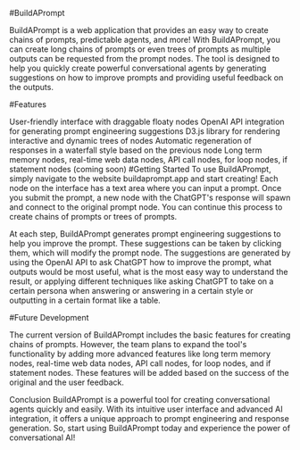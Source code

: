 #BuildAPrompt 

BuildAPrompt is a web application that provides an easy way to create chains of prompts, predictable agents, and more! With BuildAPrompt, you can create long chains of prompts or even trees of prompts as multiple outputs can be requested from the prompt nodes. The tool is designed to help you quickly create powerful conversational agents by generating suggestions on how to improve prompts and providing useful feedback on the outputs.

#Features 

User-friendly interface with draggable floaty nodes OpenAI API integration for generating prompt engineering suggestions D3.js library for rendering interactive and dynamic trees of nodes Automatic regeneration of responses in a waterfall style based on the previous node Long term memory nodes, real-time web data nodes, API call nodes, for loop nodes, if statement nodes (coming soon) #Getting Started To use BuildAPrompt, simply navigate to the website buildaprompt.app and start creating! Each node on the interface has a text area where you can input a prompt. Once you submit the prompt, a new node with the ChatGPT's response will spawn and connect to the original prompt node. You can continue this process to create chains of prompts or trees of prompts.

At each step, BuildAPrompt generates prompt engineering suggestions to help you improve the prompt. These suggestions can be taken by clicking them, which will modify the prompt node. The suggestions are generated by using the OpenAI API to ask ChatGPT how to improve the prompt, what outputs would be most useful, what is the most easy way to understand the result, or applying different techniques like asking ChatGPT to take on a certain persona when answering or answering in a certain style or outputting in a certain format like a table.

#Future Development 

The current version of BuildAPrompt includes the basic features for creating chains of prompts. However, the team plans to expand the tool's functionality by adding more advanced features like long term memory nodes, real-time web data nodes, API call nodes, for loop nodes, and if statement nodes. These features will be added based on the success of the original and the user feedback.

Conclusion BuildAPrompt is a powerful tool for creating conversational agents quickly and easily. With its intuitive user interface and advanced AI integration, it offers a unique approach to prompt engineering and response generation. So, start using BuildAPrompt today and experience the power of conversational AI!
